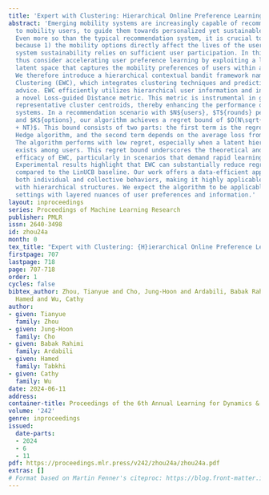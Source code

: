 ```yaml
---
title: 'Expert with Clustering: Hierarchical Online Preference Learning Framework'
abstract: 'Emerging mobility systems are increasingly capable of recommending options
  to mobility users, to guide them towards personalized yet sustainable system outcomes.
  Even more so than the typical recommendation system, it is crucial to minimize regret,
  because 1) the mobility options directly affect the lives of the users, and 2) the
  system sustainability relies on sufficient user participation. In this study, we
  thus consider accelerating user preference learning by exploiting a low-dimensional
  latent space that captures the mobility preferences of users within a population.
  We therefore introduce a hierarchical contextual bandit framework named Expert with
  Clustering (EWC), which integrates clustering techniques and prediction with expert
  advice. EWC efficiently utilizes hierarchical user information and incorporates
  a novel Loss-guided Distance metric. This metric is instrumental in generating more
  representative cluster centroids, thereby enhancing the performance of recommendation
  systems. In a recommendation scenario with $N${users}, $T${rounds} per user,
  and $K${options}, our algorithm achieves a regret bound of $O(N\sqrt{T\log K}
  + NT)$. This bound consists of two parts: the first term is the regret from the
  Hedge algorithm, and the second term depends on the average loss from clustering.
  The algorithm performs with low regret, especially when a latent hierarchical structure
  exists among users. This regret bound underscores the theoretical and experimental
  efficacy of EWC, particularly in scenarios that demand rapid learning and adaptation.
  Experimental results highlight that EWC can substantially reduce regret by 27.57%
  compared to the LinUCB baseline. Our work offers a data-efficient approach to capturing
  both individual and collective behaviors, making it highly applicable to contexts
  with hierarchical structures. We expect the algorithm to be applicable to other
  settings with layered nuances of user preferences and information.'
layout: inproceedings
series: Proceedings of Machine Learning Research
publisher: PMLR
issn: 2640-3498
id: zhou24a
month: 0
tex_title: "Expert with Clustering: {H}ierarchical Online Preference Learning Framework"
firstpage: 707
lastpage: 718
page: 707-718
order: 1
cycles: false
bibtex_author: Zhou, Tianyue and Cho, Jung-Hoon and Ardabili, Babak Rahimi and Tabkhi,
  Hamed and Wu, Cathy
author:
- given: Tianyue
  family: Zhou
- given: Jung-Hoon
  family: Cho
- given: Babak Rahimi
  family: Ardabili
- given: Hamed
  family: Tabkhi
- given: Cathy
  family: Wu
date: 2024-06-11
address:
container-title: Proceedings of the 6th Annual Learning for Dynamics & Control Conference
volume: '242'
genre: inproceedings
issued:
  date-parts:
  - 2024
  - 6
  - 11
pdf: https://proceedings.mlr.press/v242/zhou24a/zhou24a.pdf
extras: []
# Format based on Martin Fenner's citeproc: https://blog.front-matter.io/posts/citeproc-yaml-for-bibliographies/
---
```

